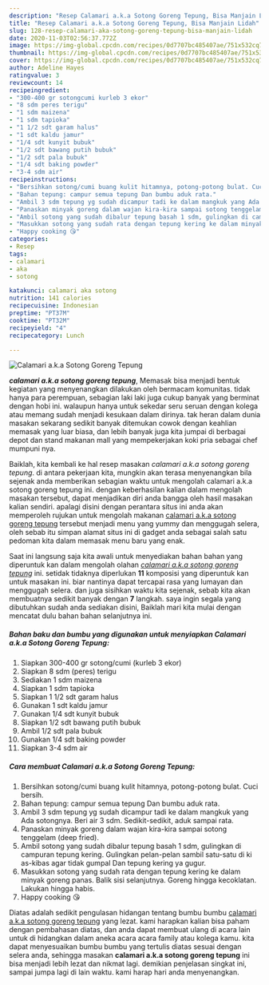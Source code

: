 ```yaml
---
description: "Resep Calamari a.k.a Sotong Goreng Tepung, Bisa Manjain Lidah"
title: "Resep Calamari a.k.a Sotong Goreng Tepung, Bisa Manjain Lidah"
slug: 128-resep-calamari-aka-sotong-goreng-tepung-bisa-manjain-lidah
date: 2020-11-03T02:56:37.772Z
image: https://img-global.cpcdn.com/recipes/0d7707bc485407ae/751x532cq70/calamari-aka-sotong-goreng-tepung-foto-resep-utama.jpg
thumbnail: https://img-global.cpcdn.com/recipes/0d7707bc485407ae/751x532cq70/calamari-aka-sotong-goreng-tepung-foto-resep-utama.jpg
cover: https://img-global.cpcdn.com/recipes/0d7707bc485407ae/751x532cq70/calamari-aka-sotong-goreng-tepung-foto-resep-utama.jpg
author: Adeline Hayes
ratingvalue: 3
reviewcount: 14
recipeingredient:
- "300-400 gr sotongcumi kurleb 3 ekor"
- "8 sdm peres terigu"
- "1 sdm maizena"
- "1 sdm tapioka"
- "1 1/2 sdt garam halus"
- "1 sdt kaldu jamur"
- "1/4 sdt kunyit bubuk"
- "1/2 sdt bawang putih bubuk"
- "1/2 sdt pala bubuk"
- "1/4 sdt baking powder"
- "3-4 sdm air"
recipeinstructions:
- "Bersihkan sotong/cumi buang kulit hitamnya, potong-potong bulat. Cuci bersih."
- "Bahan tepung: campur semua tepung Dan bumbu aduk rata."
- "Ambil 3 sdm tepung yg sudah dicampur tadi ke dalam mangkuk yang Ada sotongnya. Beri air 3 sdm. Sedikit-sedikit, aduk sampai rata."
- "Panaskan minyak goreng dalam wajan kira-kira sampai sotong tenggelam (deep fried)."
- "Ambil sotong yang sudah dibalur tepung basah 1 sdm, gulingkan di campuran tepung kering. Gulingkan pelan-pelan sambil satu-satu di ki as-kibas agar tidak gumpal Dan tepung kering ya gugur."
- "Masukkan sotong yang sudah rata dengan tepung kering ke dalam minyak goreng panas. Balik sisi selanjutnya. Goreng hingga kecoklatan. Lakukan hingga habis."
- "Happy cooking 😘"
categories:
- Resep
tags:
- calamari
- aka
- sotong

katakunci: calamari aka sotong 
nutrition: 141 calories
recipecuisine: Indonesian
preptime: "PT37M"
cooktime: "PT32M"
recipeyield: "4"
recipecategory: Lunch

---
```



![Calamari a.k.a Sotong Goreng Tepung](https://img-global.cpcdn.com/recipes/0d7707bc485407ae/751x532cq70/calamari-aka-sotong-goreng-tepung-foto-resep-utama.jpg)

<b><i>calamari a.k.a sotong goreng tepung</i></b>, Memasak bisa menjadi bentuk kegiatan yang menyenangkan dilakukan oleh bermacam komunitas. tidak hanya para perempuan, sebagian laki laki juga cukup banyak yang berminat dengan hobi ini. walaupun hanya untuk sekedar seru seruan dengan kolega atau memang sudah menjadi kesukaan dalam dirinya. tak heran dalam dunia masakan sekarang sedikit banyak ditemukan cowok dengan keahlian memasak yang luar biasa, dan lebih banyak juga kita jumpai di berbagai depot dan stand makanan mall yang mempekerjakan koki pria sebagai chef mumpuni nya.



Baiklah, kita kembali ke hal resep masakan <i>calamari a.k.a sotong goreng tepung</i>. di antara pekerjaan kita, mungkin akan terasa menyenangkan bila sejenak anda memberikan sebagian waktu untuk mengolah calamari a.k.a sotong goreng tepung ini. dengan keberhasilan kalian dalam mengolah masakan tersebut, dapat menjadikan diri anda bangga oleh hasil masakan kalian sendiri. apalagi disini dengan perantara situs ini anda akan memperoleh rujukan untuk mengolah makanan <u>calamari a.k.a sotong goreng tepung</u> tersebut menjadi menu yang yummy dan menggugah selera, oleh sebab itu simpan alamat situs ini di gadget anda sebagai salah satu pedoman kita dalam memasak menu baru yang enak.


Saat ini langsung saja kita awali untuk menyediakan bahan bahan yang diperuntuk kan dalam mengolah olahan <u><i>calamari a.k.a sotong goreng tepung</i></u> ini. setidak tidaknya diperlukan <b>11</b> komposisi yang diperuntuk kan untuk masakan ini. biar nantinya dapat tercapai rasa yang lumayan dan menggugah selera. dan juga sisihkan waktu kita sejenak, sebab kita akan membuatnya sedikit banyak dengan <b>7</b> langkah. saya ingin segala yang dibutuhkan sudah anda sediakan disini, Baiklah mari kita mulai dengan mencatat dulu bahan bahan selanjutnya ini.

<!--inarticleads1-->

##### Bahan baku dan bumbu yang digunakan untuk menyiapkan Calamari a.k.a Sotong Goreng Tepung:

1. Siapkan 300-400 gr sotong/cumi (kurleb 3 ekor)
1. Siapkan 8 sdm (peres) terigu
1. Sediakan 1 sdm maizena
1. Siapkan 1 sdm tapioka
1. Siapkan 1 1/2 sdt garam halus
1. Gunakan 1 sdt kaldu jamur
1. Gunakan 1/4 sdt kunyit bubuk
1. Siapkan 1/2 sdt bawang putih bubuk
1. Ambil 1/2 sdt pala bubuk
1. Gunakan 1/4 sdt baking powder
1. Siapkan 3-4 sdm air




<!--inarticleads2-->

##### Cara membuat Calamari a.k.a Sotong Goreng Tepung:

1. Bersihkan sotong/cumi buang kulit hitamnya, potong-potong bulat. Cuci bersih.
1. Bahan tepung: campur semua tepung Dan bumbu aduk rata.
1. Ambil 3 sdm tepung yg sudah dicampur tadi ke dalam mangkuk yang Ada sotongnya. Beri air 3 sdm. Sedikit-sedikit, aduk sampai rata.
1. Panaskan minyak goreng dalam wajan kira-kira sampai sotong tenggelam (deep fried).
1. Ambil sotong yang sudah dibalur tepung basah 1 sdm, gulingkan di campuran tepung kering. Gulingkan pelan-pelan sambil satu-satu di ki as-kibas agar tidak gumpal Dan tepung kering ya gugur.
1. Masukkan sotong yang sudah rata dengan tepung kering ke dalam minyak goreng panas. Balik sisi selanjutnya. Goreng hingga kecoklatan. Lakukan hingga habis.
1. Happy cooking 😘




Diatas adalah sedikit pengulasan hidangan tentang bumbu bumbu <u>calamari a.k.a sotong goreng tepung</u> yang lezat. kami harapkan kalian bisa paham dengan pembahasan diatas, dan anda dapat membuat ulang di acara lain untuk di hidangkan dalam aneka acara acara family atau kolega kamu. kita dapat menyesuaikan bumbu bumbu yang tertulis diatas sesuai dengan selera anda, sehingga masakan <b>calamari a.k.a sotong goreng tepung</b> ini bisa menjadi lebih lezat dan nikmat lagi. demikian penjelasan singkat ini, sampai jumpa lagi di lain waktu. kami harap hari anda menyenangkan.
